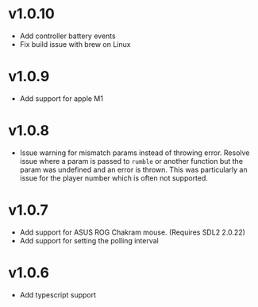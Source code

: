 # v1.0.10
- Add controller battery events
- Fix build issue with brew on Linux

# v1.0.9
- Add support for apple M1

# v1.0.8
- Issue warning for mismatch params instead of throwing error. Resolve issue where a param is passed to `rumble` or another function but the param was undefined and an error is thrown. This was particularly an issue for the player number which is often not supported.

# v1.0.7
- Add support for ASUS ROG Chakram mouse. (Requires SDL2 2.0.22)
- Add support for setting the polling interval

# v1.0.6
- Add typescript support
